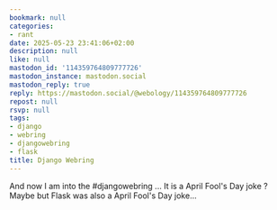 ```yaml
---
bookmark: null
categories:
- rant
date: 2025-05-23 23:41:06+02:00
description: null
like: null
mastodon_id: '114359764809777726'
mastodon_instance: mastodon.social
mastodon_reply: true
reply: https://mastodon.social/@webology/114359764809777726
repost: null
rsvp: null
tags:
- django
- webring
- djangowebring
- flask
title: Django Webring
---
```


And now I am into the #djangowebring ... It is a April Fool's Day joke ? Maybe but Flask was also a April Fool's Day joke...